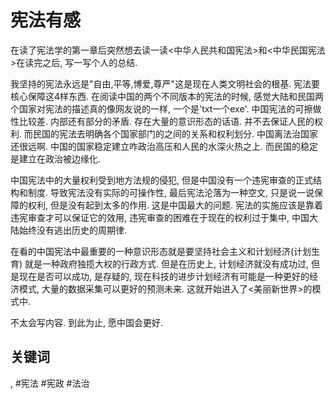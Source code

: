 # 宪法有感

在读了宪法学的第一章后突然想去读一读<中华人民共和国宪法>和<中华民国宪法>在读完之后, 写一写个人的总结.

我坚持的宪法永远是"自由,平等,博爱,尊严"这是现在人类文明社会的根基. 宪法要核心保障这4样东西. 在阅读中国的两个不同版本的宪法的时候, 感觉大陆和民国两个国家对宪法的描述真的像网友说的一样, 一个是'txt一个exe'. 中国宪法的可擦做性比较差. 内部还有部分的矛盾. 存在大量的意识形态的话语. 并不去保证人民的权利. 而民国的宪法去明确各个国家部门的之间的关系和权利划分. 中国离法治国家还很远啊. 中国的国家稳定建立咋政治高压和人民的水深火热之上. 而民国的稳定是建立在政治被边缘化.

中国宪法中的大量权利受到地方法规的侵犯, 但是中国没有一个违宪审查的正式结构和制度. 导致宪法没有实际的可操作性, 最后宪法沦落为一种空文, 只是说一说保障的权利, 但是没有起到太多的作用. 这是中国最大的问题. 宪法的实施应该是靠着违宪审查才可以保证它的效用, 违宪审查的困难在于现在的权利过于集中, 中国大陆始终没有逃出历史的周期律.

在看的中国宪法中最重要的一种意识形态就是要坚持社会主义和计划经济(计划生育) 就是一种政府独揽大权的行政方式. 但是在历史上, 计划经济就没有成功过, 但是现在是否可以成功, 是存疑的, 现在科技的进步计划经济有可能是一种更好的经济模式, 大量的数据采集可以更好的预测未来. 这就开始进入了<美丽新世界>的模式中.

不太会写内容. 到此为止, 愿中国会更好.

## 关键词
, #宪法 #宪政 #法治
